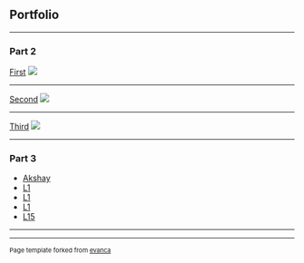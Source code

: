 ## Portfolio

---

### Part 2 

[First](/sample_page)
<img src="/images/1.jpg?raw=true"/>

---
[Second](/pdf/sample_presentation.pdf)
<img src="images/dummy_thumbnail.jpg?raw=true"/>

---
[Third](http://example.com/)
<img src="images/dummy_thumbnail.jpg?raw=true"/>

---

### Part 3

- [Akshay](/Users/akshaynagar/Desktop/HW10/Akshay_Nagar_Bike_Share_LosAng.html)
- [L1](http://example.com/)
- [L1](http://example.com/)
- [L1](http://example.com/)
- [L15](http://example.com/)

---




---
<p style="font-size:11px">Page template forked from <a href="https://github.com/evanca/quick-portfolio">evanca</a></p>
<!-- Remove above link if you don't want to attibute -->
